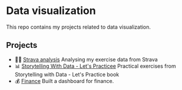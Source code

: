 # Data visualization
This repo contains my projects related to data visualization.

## Projects
- 🏃‍♀️ [Strava analysis](https://github.com/vieiralaura/strava/) Analysing my exercise data from Strava
- 📊 [Storytelling With Data - Let's Practicee](https://github.com/vieiralaura/storytelling-with-data-cole-knaflic-lets-practice) Practical exercises from Storytelling with Data - Let's Practice book
- 💰 [Finance](https://github.com/vieiralaura/data-visualization) Built a dashboard for finance.


